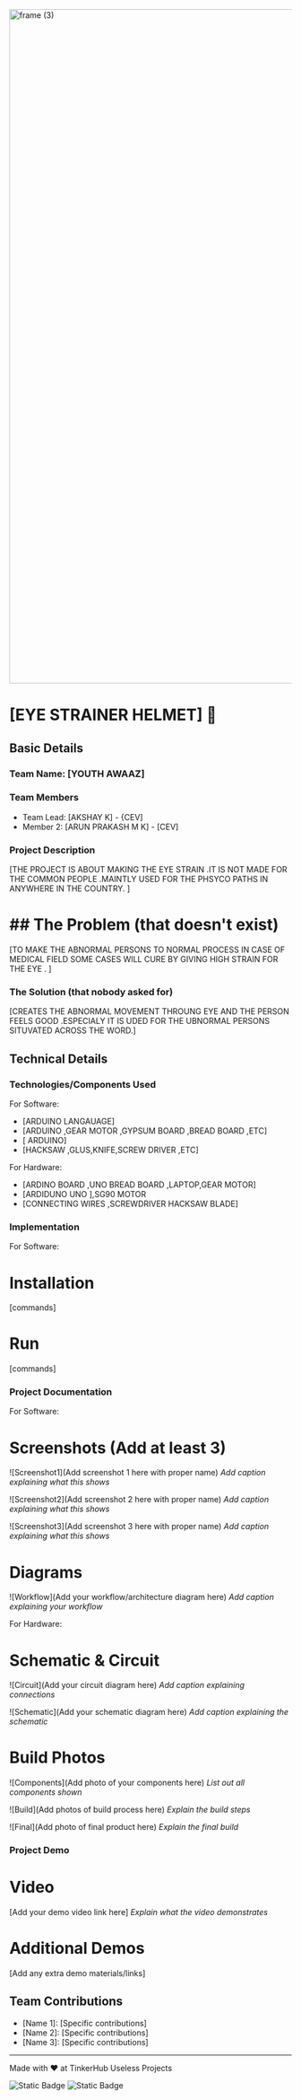 <img width="3188" height="1202" alt="frame (3)" src="https://github.com/user-attachments/assets/517ad8e9-ad22-457d-9538-a9e62d137cd7" />


# [EYE STRAINER HELMET] 🎯


## Basic Details
### Team Name: [YOUTH AWAAZ]


### Team Members
- Team Lead: [AKSHAY K] - {CEV]
- Member 2: [ARUN PRAKASH M K] - [CEV]
  

### Project Description
[THE PROJECT IS ABOUT MAKING THE EYE STRAIN .IT IS NOT MADE FOR THE COMMON PEOPLE .MAINTLY USED FOR THE PHSYCO PATHS IN ANYWHERE IN THE COUNTRY. ]

#  ## The Problem (that doesn't exist)
[TO MAKE THE ABNORMAL PERSONS TO NORMAL PROCESS IN CASE OF MEDICAL FIELD SOME CASES WILL CURE BY GIVING HIGH STRAIN FOR THE EYE . ]

### The Solution (that nobody asked for)
[CREATES THE ABNORMAL MOVEMENT THROUNG EYE AND THE PERSON FEELS GOOD .ESPECIALY IT IS UDED FOR THE UBNORMAL PERSONS SITUVATED ACROSS THE WORD.]

## Technical Details
### Technologies/Components Used
For Software:
- [ARDUINO LANGAUAGE]
- [ARDUINO ,GEAR MOTOR ,GYPSUM BOARD ,BREAD BOARD ,ETC]
- [ ARDUINO]
- [HACKSAW ,GLUS,KNIFE,SCREW DRIVER ,ETC]

For Hardware:
- [ARDINO BOARD ,UNO BREAD BOARD ,LAPTOP,GEAR MOTOR]
- [ARDIDUNO UNO ],SG90 MOTOR
- [CONNECTING WIRES ,SCREWDRIVER HACKSAW BLADE]

### Implementation
For Software:
# Installation
[commands]

# Run
[commands]

### Project Documentation
For Software:

# Screenshots (Add at least 3)
![Screenshot1](Add screenshot 1 here with proper name)
*Add caption explaining what this shows*

![Screenshot2](Add screenshot 2 here with proper name)
*Add caption explaining what this shows*

![Screenshot3](Add screenshot 3 here with proper name)
*Add caption explaining what this shows*

# Diagrams
![Workflow](Add your workflow/architecture diagram here)
*Add caption explaining your workflow*

For Hardware:

# Schematic & Circuit
![Circuit](Add your circuit diagram here)
*Add caption explaining connections*

![Schematic](Add your schematic diagram here)
*Add caption explaining the schematic*

# Build Photos
![Components](Add photo of your components here)
*List out all components shown*

![Build](Add photos of build process here)
*Explain the build steps*

![Final](Add photo of final product here)
*Explain the final build*

### Project Demo
# Video
[Add your demo video link here]
*Explain what the video demonstrates*

# Additional Demos
[Add any extra demo materials/links]

## Team Contributions
- [Name 1]: [Specific contributions]
- [Name 2]: [Specific contributions]
- [Name 3]: [Specific contributions]

---
Made with ❤️ at TinkerHub Useless Projects 

![Static Badge](https://img.shields.io/badge/TinkerHub-24?color=%23000000&link=https%3A%2F%2Fwww.tinkerhub.org%2F)
![Static Badge](https://img.shields.io/badge/UselessProjects--25-25?link=https%3A%2F%2Fwww.tinkerhub.org%2Fevents%2FQ2Q1TQKX6Q%2FUseless%2520Projects)



